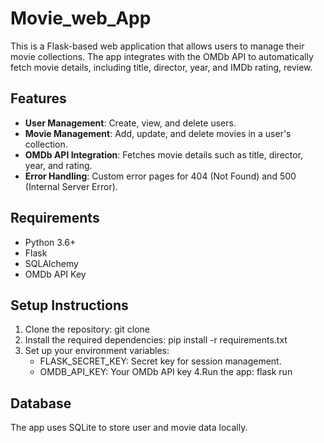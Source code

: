 # Movie_web_App

This is a Flask-based web application that allows users to manage their movie collections. The app integrates with the OMDb API to automatically fetch movie details, 
including title, director, year, and IMDb rating, review.

## Features
- **User Management**: Create, view, and delete users.
- **Movie Management**: Add, update, and delete movies in a user's collection.
- **OMDb API Integration**: Fetches movie details such as title, director, year, and rating.
- **Error Handling**: Custom error pages for 404 (Not Found) and 500 (Internal Server Error).

## Requirements
- Python 3.6+
- Flask
- SQLAlchemy
- OMDb API Key

## Setup Instructions
1. Clone the repository:
   git clone <repository-url>
2. Install the required dependencies:
   pip install -r requirements.txt
3. Set up your environment variables:
   - FLASK_SECRET_KEY: Secret key for session management.
   - OMDB_API_KEY: Your OMDb API key
4.Run the app:
  flask run
## Database
The app uses SQLite to store user and movie data locally.

 
